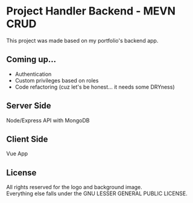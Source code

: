 # Project Handler Backend - MEVN CRUD 

This project was made based on my portfolio's backend app. 

## Coming up...

- Authentication
- Custom privileges based on roles
- Code refactoring (cuz let's be honest... it needs some DRYness)

## Server Side

Node/Express API with MongoDB

## Client Side

Vue App

## License

All rights reserved for the logo and background image. <br>
Everything else falls under the GNU LESSER GENERAL PUBLIC LICENSE.
